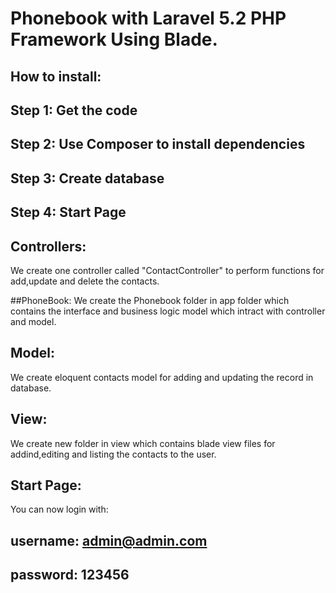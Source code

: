 #  Phonebook with Laravel 5.2 PHP Framework Using Blade.

## How to install:

## Step 1: Get the code
## Step 2: Use Composer to install dependencies
## Step 3: Create database
## Step 4: Start Page

## Controllers:
We create one controller called "ContactController" to perform functions for add,update and delete the contacts.

##PhoneBook:
We create the Phonebook folder in app folder which contains the interface and business logic model which intract with controller and model. 

## Model:
We create eloquent contacts model for adding and updating the record in database.

## View:
We create new folder in view which contains blade view files for addind,editing and listing the contacts to the user.

## Start Page:
You can now login with:

## username: admin@admin.com
## password: 123456

